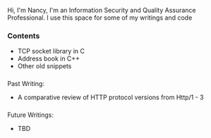 Hi, I'm Nancy, 
I'm an Information Security and Quality Assurance Professional.
I use this space for some of my writings and code

### Contents
- TCP socket library in C 
- Address book in C++
- Other old snippets

###
Past Writing: 
- A comparative review of HTTP protocol versions from Http/1 - 3

###
Future Writings:
- TBD


<!--
**nmogire/nmogire** is a ✨ _special_ ✨ repository because its `README.md` (this file) appears on your GitHub profile.

Here are some ideas to get you started:

- 🔭 I’m currently working on ...
- 🌱 I’m currently learning ...
- 👯 I’m looking to collaborate on ...
- 🤔 I’m looking for help with ...
- 💬 Ask me about ...
- 📫 How to reach me: ...
- 😄 Pronouns: ...
- ⚡ Fun fact: ...
-->
